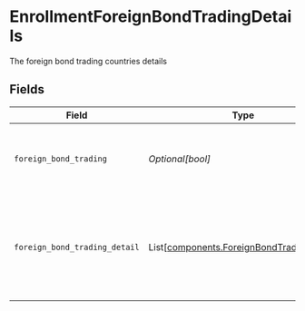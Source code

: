 # EnrollmentForeignBondTradingDetails

The foreign bond trading countries details


## Fields

| Field                                                                                            | Type                                                                                             | Required                                                                                         | Description                                                                                      | Example                                                                                          |
| ------------------------------------------------------------------------------------------------ | ------------------------------------------------------------------------------------------------ | ------------------------------------------------------------------------------------------------ | ------------------------------------------------------------------------------------------------ | ------------------------------------------------------------------------------------------------ |
| `foreign_bond_trading`                                                                           | *Optional[bool]*                                                                                 | :heavy_minus_sign:                                                                               | Does the account anticipate trading in foreign bonds                                             | true                                                                                             |
| `foreign_bond_trading_detail`                                                                    | List[[components.ForeignBondTradingDetail](../../models/components/foreignbondtradingdetail.md)] | :heavy_minus_sign:                                                                               | The foreign bond trading countries details. If yes, than please provide details                  |                                                                                                  |